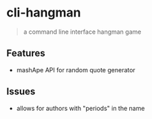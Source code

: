 # cli-hangman
> a command line interface hangman game


## Features
- mashApe API for random quote generator

## Issues
- allows for authors with "periods" in the name